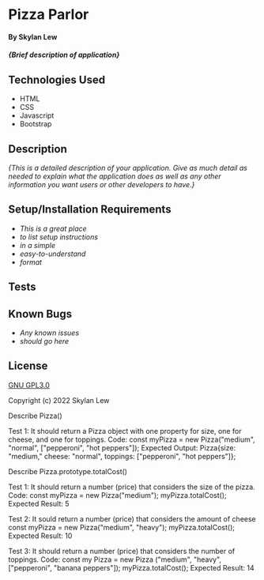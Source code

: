 # Pizza Parlor

#### By Skylan Lew

#### _{Brief description of application}_

## Technologies Used

* HTML
* CSS
* Javascript
* Bootstrap

## Description

_{This is a detailed description of your application. Give as much detail as needed to explain what the application does as well as any other information you want users or other developers to have.}_

## Setup/Installation Requirements

* _This is a great place_
* _to list setup instructions_
* _in a simple_
* _easy-to-understand_
* _format_



## Tests


## Known Bugs

* _Any known issues_
* _should go here_

## License

[GNU GPL3.0](https://choosealicense.com/licenses/gpl-3.0/)

Copyright (c) 2022 Skylan Lew



Describe Pizza()

Test 1: It should return a Pizza object with one property for size, one for cheese, and one for toppings.
Code: const myPizza = new Pizza("medium", "normal", ["pepperoni", "hot peppers"]);
Expected Output: Pizza{size: "medium," cheese: "normal", toppings: ["pepperoni", "hot peppers"]};


Describe Pizza.prototype.totalCost()

Test 1: It should return a number (price) that considers the size of the pizza.
Code: const myPizza = new Pizza("medium");
myPizza.totalCost();
Expected Result: 5

Test 2: It sould return a number (price) that considers the amount of cheese
const myPizza = new Pizza("medium", "heavy");
myPizza.totalCost();
Expected Result: 10

Test 3: It should return a number (price) that considers the number of toppings.
Code: const my Pizza = new Pizza ("medium", "heavy", ["pepperoni", "banana peppers"]);
myPizza.totalCost();
Expected Result: 14